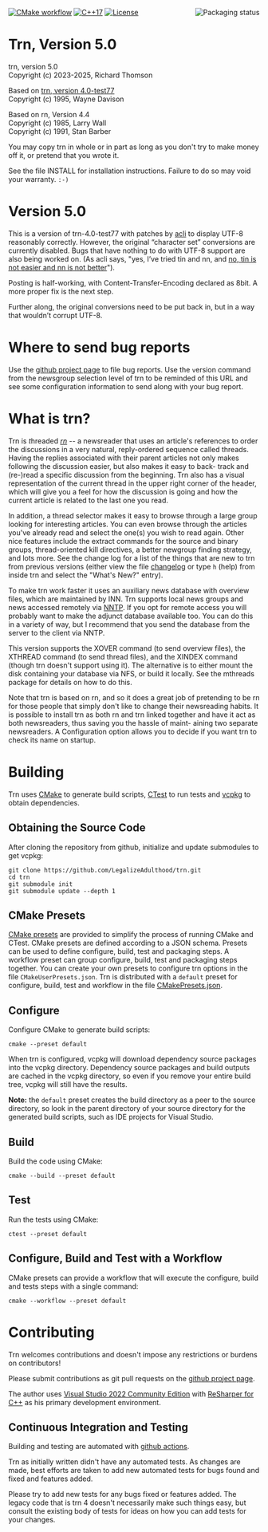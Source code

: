 <!--
[![GitHub Release](https://img.shields.io/github/v/release/LegalizeAdulthood/trn?label=Latest+Release)](https://github.com/LegalizeAdulthood/iterated-dynamics/releases)
-->
[![CMake workflow](https://github.com/LegalizeAdulthood/trn/actions/workflows/cmake.yml/badge.svg)](https://github.com/LegalizeAdulthood/trn/actions/workflows/cmake.yml)
[![C++17](https://img.shields.io/badge/C%2B%2B-17-blue.svg)](https://en.wikipedia.org/wiki/C%2B%2B17)
[![License](https://img.shields.io/github/license/LegalizeAdulthood/trn?label=License)](https://github.com/LegalizeAdulthood/trn/blob/master/LICENSE.txt)
<a href="https://repology.org/project/trn/versions">
    <img src="https://repology.org/badge/vertical-allrepos/trn.svg"
        alt="Packaging status" align="right" style="padding-left: 20px">
</a>

# Trn, Version 5.0

trn, version 5.0<br/>
Copyright (c) 2023-2025, Richard Thomson

Based on [trn, version 4.0-test77](https://sourceforge.net/projects/trn/)</br>
Copyright (c) 1995, Wayne Davison

Based on rn, Version 4.4</br>
Copyright (c) 1985, Larry Wall</br>
Copyright (c) 1991, Stan Barber

You may copy trn in whole or in part as long as you don't try to
make money off it, or pretend that you wrote it.

See the file INSTALL for installation instructions.  Failure to do so
may void your warranty. `:-)`

# Version 5.0

This is a version of trn-4.0-test77 with patches by [acli](https://github.com/aclu)
to display UTF-8 reasonably correctly.  However, the original “character set”
conversions are currently disabled.  Bugs that have nothing to do with UTF-8
support are also being worked on.
(As acli says, "yes, I’ve tried tin and nn, and [no, tin is not easier and nn is not better](https://github.com/acli/trn/wiki/Project-whiteboard)").

Posting is half-working, with Content-Transfer-Encoding declared as 8bit.
A more proper fix is the next step.

Further along, the original conversions need to be put back in,
but in a way that wouldn’t corrupt UTF-8.


# Where to send bug reports

Use the [github project page](https://github.com/LegalizeAdulthood/trn) to file
bug reports.  Use the `v`ersion command from the newsgroup selection level of trn to be
reminded of this URL and see some configuration information to
send along with your bug report.

# What is trn?

Trn is *t*hreaded [*rn*](https://en.wikipedia.org/wiki/Rn_(newsreader)) -- a newsreader that uses an article's references to
order the discussions in a very natural, reply-ordered sequence called
threads.  Having the replies associated with their parent articles not
only makes following the discussion easier, but also makes it easy to back-
track and (re-)read a specific discussion from the beginning.  Trn also
has a visual representation of the current thread in the upper right corner
of the header, which will give you a feel for how the discussion is going
and how the current article is related to the last one you read.

In addition, a thread selector makes it easy to browse through a large
group looking for interesting articles.  You can even browse through the
articles you've already read and select the one(s) you wish to read again.
Other nice features include the extract commands for the source and binary
groups, thread-oriented kill directives, a better newgroup finding strategy,
and lots more.  See the change log for a list of the things that are new to
trn from previous versions (either view the file [changelog](HelpFiles/changelog)
or type `h` (help) from inside trn and select the "What's New?" entry).

To make trn work faster it uses an auxiliary news
database with overview files, which are maintained by INN.
Trn supports local news groups and news accessed remotely via
[NNTP](https://en.wikipedia.org/wiki/Network_News_Transfer_Protocol).  If you
opt for remote access you will probably want to make the adjunct database
available too.  You can do this in a variety of way, but I recommend that
you send the database from the server to the client via NNTP.

This version supports the XOVER command (to send
overview files), the XTHREAD command (to send thread files), and the XINDEX
command (though trn doesn't support using it).  The alternative is to either
mount the disk containing your database via NFS, or build it locally.  See
the mthreads package for details on how to do this.

Note that trn is based on rn, and so it does a great job of pretending to
be rn for those people that simply don't like to change their newsreading
habits.  It is possible to install trn as both rn and trn linked together
and have it act as both newsreaders, thus saving you the hassle of maint-
aining two separate newsreaders.  A Configuration option allows you to
decide if you want trn to check its name on startup.

# Building

Trn uses [CMake](https://cmake.org) to generate build scripts,
[CTest](https://cmake.org/cmake/help/latest/manual/ctest.1.html) to run tests
and [vcpkg](https://vcpkg.io) to obtain dependencies.

## Obtaining the Source Code

After cloning the repository from github, initialize and update submodules
to get vcpkg:

```
git clone https://github.com/LegalizeAdulthood/trn.git
cd trn
git submodule init
git submodule update --depth 1
```

## CMake Presets

[CMake presets](https://cmake.org/cmake/help/latest/manual/cmake-presets.7.html)
are provided to simplify the process of running CMake and CTest.  CMake presets are
defined according to a JSON schema.
Presets can be used to define configure, build, test and packaging steps.  A workflow
preset can group configure, build, test and packaging steps together.
You can create your own presets to configure trn options in the file `CMakeUserPresets.json`.
Trn is distributed with a `default` preset for configure, build, test and workflow in
the file [CMakePresets.json](CMakePresets.json).

## Configure

Configure CMake to generate build scripts:

```
cmake --preset default
```

When trn is configured, vcpkg will download dependency source packages into the vcpkg
directory.  Dependency source packages and build outputs are cached in the vcpkg directory,
so even if you remove your entire build tree, vcpkg will still have the results.

**Note:** the `default` preset creates the build directory as a peer to the source directory,
so look in the parent directory of your source directory for the generated build scripts,
such as IDE projects for Visual Studio.

## Build

Build the code using CMake:

```
cmake --build --preset default
```

## Test

Run the tests using CMake:

```
ctest --preset default
```

## Configure, Build and Test with a Workflow

CMake presets can provide a workflow that will execute the configure, build
and tests steps with a single command:

```
cmake --workflow --preset default
```

# Contributing

Trn welcomes contributions and doesn't impose any restrictions or burdens on
contributors!

Please submit contributions as git pull requests on the
[github project page](https://github.com/LegalizeAdulthood/trn).

The author uses [Visual Studio 2022 Community Edition](https://visualstudio.microsoft.com/vs/community/)
with [ReSharper for C++](https://www.jetbrains.com/resharper-cpp/) as his primary
development environment.

## Continuous Integration and Testing

Building and testing are automated with [github actions](https://github.com/LegalizeAdulthood/trn/actions).

Trn as initially written didn't have any automated tests.  As changes are
made, best efforts are taken to add new automated tests for bugs found and fixed
and features added.

Please try to add new tests for any bugs fixed or features added.  The legacy code
that is trn 4 doesn't necessarily make such things easy, but consult the existing
body of tests for ideas on how you can add tests for your changes.

